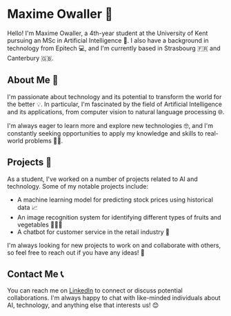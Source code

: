 # Maxime Owaller 👋

Hello! I'm Maxime Owaller, a 4th-year student at the University of Kent pursuing an MSc in Artificial Intelligence 🤖. I also have a background in technology from Epitech 💻, and I'm currently based in Strasbourg 🇫🇷 and Canterbury 🇬🇧.

## About Me 🧐

I'm passionate about technology and its potential to transform the world for the better 💡. In particular, I'm fascinated by the field of Artificial Intelligence and its applications, from computer vision to natural language processing 🌐.

I'm always eager to learn more and explore new technologies 🤓, and I'm constantly seeking opportunities to apply my knowledge and skills to real-world problems 👨‍💻.

## Projects 🚀

As a student, I've worked on a number of projects related to AI and technology. Some of my notable projects include:

- A machine learning model for predicting stock prices using historical data 📈
- An image recognition system for identifying different types of fruits and vegetables 🍎🍇🥦
- A chatbot for customer service in the retail industry 💬

I'm always looking for new projects to work on and collaborate with others, so feel free to reach out if you have any ideas! 🤝

## Contact Me 📞

You can reach me on [LinkedIn](https://www.linkedin.com/in/maxime-owaller-b366381a3/?locale=en_US) to connect or discuss potential collaborations. I'm always happy to chat with like-minded individuals about AI, technology, and anything else that interests us! 😊
